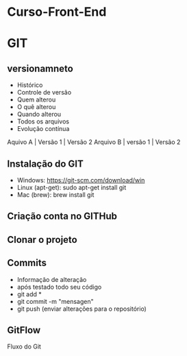 # Curso-Front-End



# GIT
## versionamneto
- Histórico
- Controle de versão
- Quem alterou
- O quê alterou
- Quando alterou
- Todos os arquivos
- Evolução  contínua


Aquivo A | Versão 1 | Versão 2
Arquivo B | versão 1 | Versão 2

## Instalação do GIT

- Windows: https://git-scm.com/download/win
- Linux (apt-get): sudo apt-get install git
- Mac (brew): brew install git

## Criação conta no GITHub

## Clonar o projeto



## Commits
 - Informação de alteração
 - após testado  todo seu código 
 - git add *
 - git commit -m "mensagen"
 - git push (enviar alterações para o repositório)
 
 ## GitFlow
 Fluxo do Git
